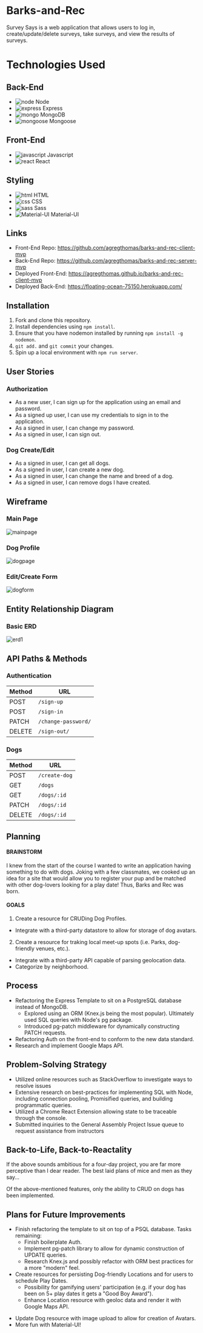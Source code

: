 # **Barks-and-Rec**

Survey Says is a web application that allows users to log in, create/update/delete surveys, take surveys,
and view the results of surveys.


**Technologies Used**
===

Back-End
---
- ![node](https://icongr.am/devicon/nodejs-original.svg) Node
- ![express](https://icongr.am/devicon/express-original.svg) Express
- ![mongo](https://icongr.am/devicon/mongodb-original-wordmark.svg) MongoDB
- ![mongoose](https://pm1.narvii.com/6325/27c78e40ca616a10b0dc546b5a91b532596217b4_128.jpg) Mongoose


Front-End
---
- ![javascript](https://icongr.am/devicon/javascript-original.svg) Javascript
- ![react](https://icongr.am/devicon/react-original.svg) React


Styling
---
- ![html](https://icongr.am/devicon/html5-original.svg) HTML
- ![css](https://icongr.am/devicon/css3-original.svg) CSS
- ![sass](https://icongr.am/devicon/sass-original.svg) Sass
- ![Material-UI](https://d2.alternativeto.net/dist/icons/material-ui_125634.png?width=128&height=128&mode=crop&upscale=false) Material-UI


Links
---
* Front-End Repo: https://github.com/agregthomas/barks-and-rec-client-mvp
* Back-End Repo: https://github.com/agregthomas/barks-and-rec-server-mvp
* Deployed Front-End: https://agregthomas.github.io/barks-and-rec-client-mvp
* Deployed Back-End: https://floating-ocean-75150.herokuapp.com/


## Installation

1. Fork and clone this repository.
2. Install dependencies using `npm install`.
3. Ensure that you have nodemon installed by running `npm install -g nodemon`.
4. `git add.` and `git commit` your changes.
5. Spin up a local environment with `npm run server`.

User Stories
---
### Authorization
* As a new user, I can sign up for the application using an email and password.
* As a signed up user, I can use my credentials to sign in to the application.
* As a signed in user, I can change my password.
* As a signed in user, I can sign out.


### Dog Create/Edit
* As a signed in user, I can get all dogs.
* As a signed in user, I can create a new dog.
* As a signed in user, I can change the name and breed of a dog.
* As a signed in user, I can remove dogs I have created.


Wireframe
---
### Main Page
![mainpage](./photos/mainpage.jpg)

### Dog Profile
![dogpage](./photos/dogpage.jpg)

### Edit/Create Form
![dogform](./photos/dogform.jpg)

Entity Relationship Diagram
------
### Basic ERD
![erd1](./photos/erd.jpg)


API Paths & Methods
------
### Authentication

| Method | URL
|--------|------------------------
| POST   | `/sign-up`
| POST   | `/sign-in`
| PATCH  | `/change-password/`
| DELETE | `/sign-out/`

### Dogs

| Method   | URL
|--------|------------------------
| POST   | `/create-dog`
| GET    | `/dogs`
| GET    | `/dogs/:id`
| PATCH  | `/dogs/:id`
| DELETE | `/dogs/:id`


Planning
------

#### BRAINSTORM ####
I knew from the start of the course I wanted to write an application having something to do with dogs. Joking with a few classmates, we cooked up an idea for a site that would allow you to register your pup and be matched with other dog-lovers looking for a play date! Thus, Barks and Rec was born.

#### GOALS ####
1. Create a resource for CRUDing Dog Profiles.
- Integrate with a third-party datastore to allow for storage of dog avatars.
2. Create a resource for traking local meet-up spots (i.e. Parks, dog-friendly venues, etc.).
- Integrate with a third-party API capable of parsing geolocation data.
- Categorize by neighborhood.


Process
------
* Refactoring the Express Template to sit on a PostgreSQL database instead of MongoDB.
  - Explored using an ORM (Knex.js being the most popular). Ultimately used SQL queries with Node's pg package.
  - Introduced pg-patch middleware for dynamically constructing PATCH requests.
* Refactoring Auth on the front-end to conform to the new data standard.
* Research and implement Google Maps API.


Problem-Solving Strategy
------

* Utilized online resources such as StackOverflow to investigate ways to resolve issues
* Extensive research on best-practices for implementing SQL with Node, including connection pooling, Promisified queries, and building programmatic queries.
* Utilized a Chrome React Extension allowing state to be traceable through the console.
* Submitted inquiries to the General Assembly Project Issue queue to request assistance from instructors

Back-to-Life, Back-to-Reactality
----
If the above sounds ambitious for a four-day project, you are far more perceptive than I dear reader. The best laid plans of mice and men as they say...

Of the above-mentioned features, only the ability to CRUD on dogs has been implemented.

Plans for Future Improvements
------
* Finish refactoring the template to sit on top of a PSQL database. Tasks remaining:
  - Finish boilerplate Auth.
  - Implement pg-patch library to allow for dynamic construction of UPDATE queries.
  - Research Knex.js and possibly refactor with ORM best practices for a more "modern" feel.
* Create resources for persisting Dog-friendly Locations and for users to schedule Play Dates.
  - Possibility for gamifying users' participation (e.g. if your dog has been on 5+ play dates it gets a "Good Boy Award").
  - Enhance Location resource with geoloc data and render it with Google Maps API.
- Update Dog resource with image upload to allow for creation of Avatars.
- More fun with Material-UI!
